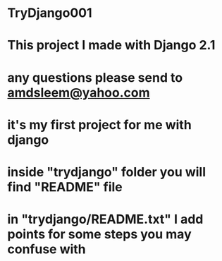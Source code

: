# TryDjango001
# This project I made with Django 2.1
# any questions please send to amdsleem@yahoo.com
# it's my first project for me with django
# inside "trydjango" folder you will find "README" file
# in "trydjango/README.txt" I add points for some steps you may confuse with
